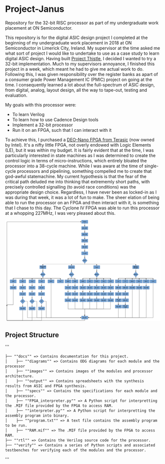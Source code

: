 # Project-Janus

Repository for the 32-bit RISC processor as part of my undergraduate work placement at ON Semiconductor.

This repository is for the digital ASIC design project I completed at the beginning of my undergraduate work placement in 2018 at ON Semiconductor in Limerick City, Ireland. My supervisor at the time asked me what sort of project I would like to undertake to use as a case study to learn digital ASIC design. Having built [Project Thistle](https://github.com/J-CLANCY/Project-Thistle/tree/main), I decided I wanted to try a 32-bit implementation. Much to my supervisors annoyance, I finished this project in a week, which meant he had to give me actual work to do. Following this, I was given responsibility over the register banks as apart of a consumer grade Power Management IC (PMIC) project on going at the time.  I consequently learned a lot about the full-spectrum of ASIC design, from digital, analog, layout design, all the way to tape-out, testing and evaluation.

My goals with this processor were:
- To learn Verilog
- To learn how to use Cadence Design tools
- Implement a 32-bit processor
- Run it on an FPGA, such that I can interact with it

To achieve this, I purchased a [DEO-Nano FPGA from Terasic](https://www.terasic.com.tw/cgi-bin/page/archive.pl?No=593) (now owned by Intel). It's a nifty little FPGA, not overly endowed with Logic Elements (LE), but it was within my budget. It is fairly evident that at the time, I was particularly interested in state machines as I was determined to create the control logic in terms of micro-instructions, which entirely bloated the processor into a 38-cycle machine. While I was aware at the time of single-cycle processors and pipelining, something compelled me to create that god-awful statemachine. My current hypothesis is that the fear of the critical path deluded me into thinking that extrememly short paths, with precisely controlled signalling (to avoid race conditions) was the appropriate design choice. Regardless, I have never been as locked-in as I was during that week, it was a lot of fun to make. The sheer elation of being able to run the processor on an FPGA and then interact with it, is something that I chase to this day. The Cyclone IV FPGA was able to run this processor at a whopping 227MHz, I was very pleased about this.

![Janus](/docs/images/instruction_decoder_flow_chart.png)

## Project Structure

'''
```
├── ""docs"" => Contains documentation for this project.  
│    ├── ""diagrams"" => Contains ODG diagrams for each module and the processor
│    ├── ""images"" => Contains images of the modules and processor architecture.
│    ├── ""output"" => Contains spreadsheets with the synthesis results from ASIC and FPGA synthesis.
│    ├── ""specs"" => Contains the specifications for each module and the processor.
│    ├── ""FPGA_interpreter.py"" => A Python script for interpretting the .MIF file provided by the FPGA to access RAM.
│    ├── ""interpreter.py"" => A Python script for interpretting the assembly program into binary.
│    ├── ""program.txt"" => A text file contains the assembly program to be run.
│    ├── ""RAM.mif"" => The .MIF file provided by the FPGA to access RAM.
├── ""rtl"" => Contains the Verilog source code for the processor.
├── ""verify"" => Contains a series of Python scripts and associated testbenches for verifying each of the modules and the processor.
```
'''
